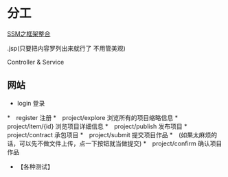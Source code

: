 # 分工

[SSM之框架整合](http://zkhwp.azurewebsites.net/archives/91)

.jsp(只要把内容罗列出来就行了 不用管美观)

Controller & Service



## 网站

* login 登录

*　register 注册
*　project/explore 浏览所有的项目缩略信息
*　project/item/{id} 浏览项目详细信息
*　project/publish 发布项目
*　project/contract 承包项目
*　project/submit 提交项目作品
  *　(如果太麻烦的话，可以先不做文件上传，点一下按钮就当做提交)
*　project/confirm 确认项目作品


* 【各种测试】